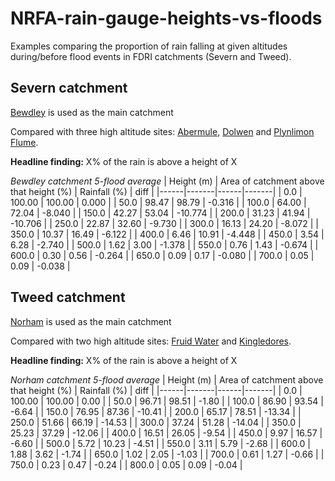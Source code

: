 # NRFA-rain-gauge-heights-vs-floods
Examples comparing the proportion of rain falling at given altitudes during/before flood events in FDRI catchments (Severn and Tweed).

## Severn catchment
[Bewdley](https://nrfa.ceh.ac.uk/data/station/info/54001) is used as the main catchment

Compared with three high altitude sites: [Abermule](https://nrfa.ceh.ac.uk/data/station/info/54014), [Dolwen](https://nrfa.ceh.ac.uk/data/station/info/54080) and [Plynlimon Flume](https://nrfa.ceh.ac.uk/data/station/info/54022).

**Headline finding:**
X% of the rain is above a height of X

*Bewdley catchment 5-flood average*
| Height (m) |	Area of catchment above that height (%)	| Rainfall (%) | diff |
|------|-------|------|-------|
| 0.0 | 100.00 | 100.00 | 0.000 |
| 50.0 | 98.47 | 98.79 | -0.316 |
| 100.0 | 64.00 | 72.04 | -8.040 |
| 150.0 | 42.27 | 53.04 | -10.774 |
| 200.0 | 31.23 | 41.94 | -10.706 |
| 250.0 | 22.87 | 32.60 | -9.730 |
| 300.0 | 16.13 | 24.20 | -8.072 |
| 350.0 | 10.37 | 16.49 | -6.122 |
| 400.0 | 6.46 | 10.91 | -4.448 |
| 450.0 | 3.54 | 6.28 |	-2.740 |
| 500.0 | 1.62 | 3.00 |	-1.378 |
| 550.0 | 0.76 | 1.43 |	-0.674 |
| 600.0 | 0.30 | 0.56 |	-0.264 |
| 650.0 | 0.09 | 0.17 |	-0.080 |
| 700.0 | 0.05 | 0.09 |	-0.038 |

## Tweed catchment
[Norham](https://nrfa.ceh.ac.uk/data/station/info/21009) is used as the main catchment

Compared with two high altitude sites: [Fruid Water](https://nrfa.ceh.ac.uk/data/station/info/21001) and [Kingledores](https://nrfa.ceh.ac.uk/data/station/info/21014).

**Headline finding:**
X% of the rain is above a height of X

*Norham catchment 5-flood average*
| Height (m) |	Area of catchment above that height (%)	| Rainfall (%) | diff |
|------|-------|------|-------|
| 0.0 | 100.00 | 100.00 | 0.00 |
| 50.0 | 96.71 | 98.51 | -1.80 |
| 100.0 | 86.90 | 93.54 | -6.64 |
| 150.0 | 76.95 | 87.36 | -10.41 |
| 200.0 | 65.17 | 78.51 | -13.34 |
| 250.0 | 51.66 | 66.19 | -14.53 |
| 300.0 | 37.24 | 51.28 | -14.04 |
| 350.0 | 25.23 | 37.29 | -12.06 |
| 400.0 | 16.51 | 26.05 | -9.54 |
| 450.0 | 9.97 | 16.57 | -6.60 |
| 500.0 | 5.72 | 10.23 | -4.51 |
| 550.0 | 3.11 | 5.79 |	-2.68 |
| 600.0 | 1.88 | 3.62 |	-1.74 |
| 650.0 | 1.02 | 2.05 |	-1.03 |
| 700.0 | 0.61 | 1.27 |	-0.66 |
| 750.0 | 0.23 | 0.47 |	-0.24 |
| 800.0 | 0.05 | 0.09 |	-0.04 |

